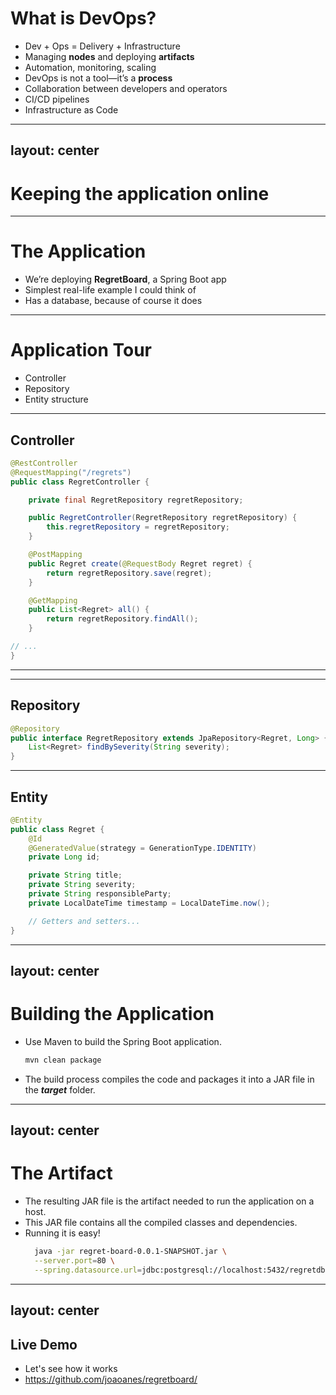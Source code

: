 
# What is DevOps?

<VClickList>

- Dev + Ops = Delivery + Infrastructure
- Managing **nodes** and deploying **artifacts**
- Automation, monitoring, scaling
- DevOps is not a tool—it’s a **process**
- Collaboration between developers and operators
- CI/CD pipelines
- Infrastructure as Code

</VClickList>

---
layout: center
---

# Keeping the application online

---

# The Application
<VClickList>

- We’re deploying **RegretBoard**, a Spring Boot app
- Simplest real-life example I could think of
- Has a database, because of course it does

</VClickList>

---

# Application Tour 
<VClickList>

- Controller
- Repository
- Entity structure

</VClickList>

---

## Controller
```java
@RestController
@RequestMapping("/regrets")
public class RegretController {

    private final RegretRepository regretRepository;

    public RegretController(RegretRepository regretRepository) {
        this.regretRepository = regretRepository;
    }

    @PostMapping
    public Regret create(@RequestBody Regret regret) {
        return regretRepository.save(regret);
    }

    @GetMapping
    public List<Regret> all() {
        return regretRepository.findAll();
    }

// ...
}
```
---
---

## Repository

```java
@Repository
public interface RegretRepository extends JpaRepository<Regret, Long> {
    List<Regret> findBySeverity(String severity);
}
```
---

## Entity
```java
@Entity
public class Regret {
    @Id
    @GeneratedValue(strategy = GenerationType.IDENTITY)
    private Long id;

    private String title;
    private String severity;
    private String responsibleParty;
    private LocalDateTime timestamp = LocalDateTime.now();

    // Getters and setters...
}
```

---
layout: center
---

# Building the Application
<VClickList>

- Use Maven to build the Spring Boot application.
    ```bash
    mvn clean package
    ```
- The build process compiles the code and packages it into a JAR file in the ***target*** folder.

</VClickList>


---
layout: center
---

# The Artifact
<VClickList>

- The resulting JAR file is the artifact needed to run the application on a host.
- This JAR file contains all the compiled classes and dependencies.
- Running it is easy!
  ```bash
    java -jar regret-board-0.0.1-SNAPSHOT.jar \
    --server.port=80 \
    --spring.datasource.url=jdbc:postgresql://localhost:5432/regretdb
  ```
</VClickList>

---
layout: center
---

## Live Demo
- Let's see how it works
- https://github.com/joaoanes/regretboard/
